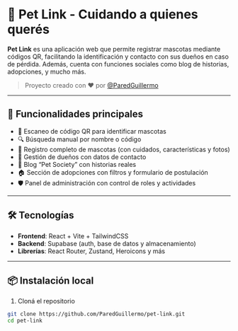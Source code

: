 # 🐾 Pet Link - Cuidando a quienes querés

**Pet Link** es una aplicación web que permite registrar mascotas mediante códigos QR, facilitando la identificación y contacto con sus dueños en caso de pérdida. Además, cuenta con funciones sociales como blog de historias, adopciones, y mucho más.

> Proyecto creado con ❤️ por [@ParedGuillermo](https://github.com/ParedGuillermo)

---

## 🚀 Funcionalidades principales

- 📱 Escaneo de código QR para identificar mascotas
- 🔍 Búsqueda manual por nombre o código
- 🐶 Registro completo de mascotas (con cuidados, características y fotos)
- 👤 Gestión de dueños con datos de contacto
- 📝 Blog “Pet Society” con historias reales
- 🏠 Sección de adopciones con filtros y formulario de postulación
- 🛡️ Panel de administración con control de roles y actividades

---

## 🛠️ Tecnologías

- **Frontend**: React + Vite + TailwindCSS  
- **Backend**: Supabase (auth, base de datos y almacenamiento)
- **Librerías**: React Router, Zustand, Heroicons y más

---

## 📦 Instalación local

1. Cloná el repositorio

```bash
git clone https://github.com/ParedGuillermo/pet-link.git
cd pet-link
